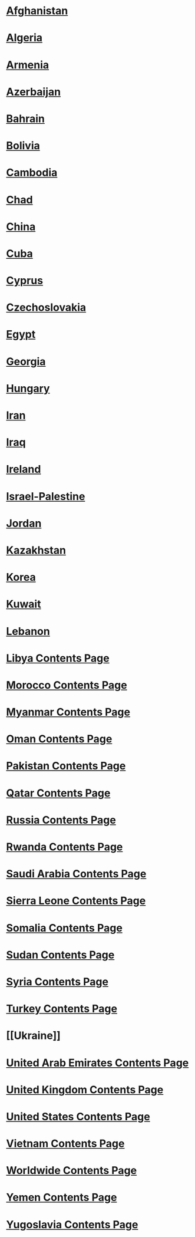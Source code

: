 
# [Afghanistan](Afghanistan.md)
# [Algeria](Algeria.md)
# [Armenia](Armenia.md)
# [Azerbaijan](Azerbaijan.md)
# [Bahrain](Bahrain.md)
# [Bolivia](Bolivia.md)
# [Cambodia](Cambodia.md)
# [Chad](Chad.md)
# [China](China.md)
# [Cuba](Cuba.md)
# [Cyprus](Cyprus.md)
# [Czechoslovakia](Czechoslovakia.md)
# [Egypt](Egypt.md)
# [Georgia](Georgia.md)
# [Hungary](Hungary.md)
# [Iran](Iran.md)
# [Iraq](Iraq.md)
# [Ireland](Ireland.md)  
# [Israel-Palestine](Israel-Palestine.md)
# [Jordan](Jordan.md)
# [Kazakhstan](Kazakhstan.md)
# [Korea](Korea.md)
# [Kuwait](Kuwait.md)
# [Lebanon](Lebanon.md)
# [Libya Contents Page](Libya/Libya%20Contents%20Page)
# [Morocco Contents Page](Morocco/Morocco%20Contents%20Page)
# [Myanmar Contents Page](Myanmar/Myanmar%20Contents%20Page)
# [Oman Contents Page](Oman/Oman%20Contents%20Page)
# [Pakistan Contents Page](Pakistan/Pakistan%20Contents%20Page)
# [Qatar Contents Page](Qatar/Qatar%20Contents%20Page)
# [Russia Contents Page](Russia/Russia%20Contents%20Page)
# [Rwanda Contents Page](Rwanda/Rwanda%20Contents%20Page)
# [Saudi Arabia Contents Page](Saudi%20Arabia/Saudi%20Arabia%20Contents%20Page)
# [Sierra Leone Contents Page](Sierra%20Leone/Sierra%20Leone%20Contents%20Page)
# [Somalia Contents Page](Somalia/Somalia%20Contents%20Page)
# [Sudan Contents Page](Sudan/Sudan%20Contents%20Page)
# [Syria Contents Page](Syria/Syria%20Contents%20Page)
# [Turkey Contents Page](Turkey/Turkey%20Contents%20Page)
# [[Ukraine]]
# [United Arab Emirates Contents Page](United%20Arab%20Emirates/United%20Arab%20Emirates%20Contents%20Page)
# [United Kingdom Contents Page](United%20Kingdom/United%20Kingdom%20Contents%20Page)
# [United States Contents Page](United%20States/United%20States%20Contents%20Page)
# [Vietnam Contents Page](Vietnam/Vietnam%20Contents%20Page)
# [Worldwide Contents Page](Worldwide/Worldwide%20Contents%20Page)
# [Yemen Contents Page](Yemen/Yemen%20Contents%20Page)
# [Yugoslavia Contents Page](Yugoslavia/Yugoslavia%20Contents%20Page)